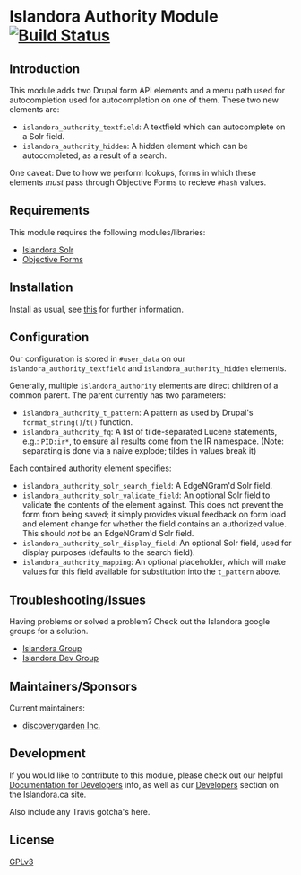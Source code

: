 # Islandora Authority Module [![Build Status](https://travis-ci.org/discoverygarden/islandora_authority.png?branch=7.x)](https://travis-ci.org/discoverygarden/islandora_authority)

## Introduction

This module adds two Drupal form API elements and a menu path used for autocompletion used for autocompletion on one of them. These two new elements are:
* `islandora_authority_textfield`: A textfield which can autocomplete on a Solr field.
* `islandora_authority_hidden`: A hidden element which can be autocompleted, as a result of a search.

One caveat: Due to how we perform lookups, forms in which these elements _must_ pass through Objective Forms to recieve `#hash` values.

## Requirements

This module requires the following modules/libraries:

* [Islandora Solr](https://github.com/Islandora/islandora_solr)
* [Objective Forms](https://github.com/Islandora/objective_forms)

## Installation

Install as usual, see [this](https://drupal.org/documentation/install/modules-themes/modules-7) for further information.

## Configuration

Our configuration is stored in `#user_data` on our `islandora_authority_textfield` and `islandora_authority_hidden` elements.

Generally, multiple `islandora_authority` elements are direct children of a common parent. The parent currently has two parameters:
* `islandora_authority_t_pattern`:  A pattern as used by Drupal's `format_string()`/`t()` function.
* `islandora_authority_fq`: A list of tilde-separated Lucene statements, e.g.: `PID:ir*`, to ensure all results come from the IR namespace. (Note: separating is done via a naive explode; tildes in values break it)

Each contained authority element specifies:
* `islandora_authority_solr_search_field`: A EdgeNGram'd Solr field.
* `islandora_authority_solr_validate_field`: An optional Solr field to validate the contents of the element against. This does not prevent the form from being saved; it simply provides visual feedback on form load and element change for whether the field contains an authorized value. This should _not_ be an EdgeNGram'd Solr field.
* `islandora_authority_solr_display_field`: An optional Solr field, used for display purposes (defaults to the search field).
* `islandora_authority_mapping`: An optional placeholder, which will make values for this field available for substitution into the `t_pattern` above.

## Troubleshooting/Issues

Having problems or solved a problem? Check out the Islandora google groups for a solution.

* [Islandora Group](https://groups.google.com/forum/?hl=en&fromgroups#!forum/islandora)
* [Islandora Dev Group](https://groups.google.com/forum/?hl=en&fromgroups#!forum/islandora-dev)

## Maintainers/Sponsors

Current maintainers:

* [discoverygarden Inc.](https://github.com/discoverygarden)

## Development

If you would like to contribute to this module, please check out our helpful [Documentation for Developers](https://github.com/Islandora/islandora/wiki#wiki-documentation-for-developers) info, as well as our [Developers](http://islandora.ca/developers) section on the Islandora.ca site.

Also include any Travis gotcha's here.

## License

[GPLv3](http://www.gnu.org/licenses/gpl-3.0.txt)
